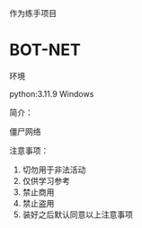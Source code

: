 作为练手项目
# BOT-NET
环境

python:3.11.9
Windows

简介：

僵尸网络

注意事项：

1. 切勿用于非法活动
2. 仅供学习参考
3. 禁止商用
4. 禁止盗用
5. 装好之后默认同意以上注意事项
